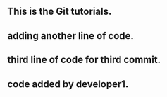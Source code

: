 ## This is the Git tutorials.
## adding another line of code.
## third line of code for third commit.
## code added by developer1.